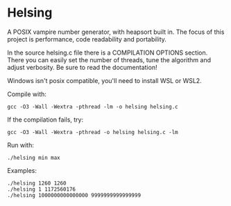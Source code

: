 # Helsing
A POSIX vampire number generator, with heapsort built in.
The focus of this project is performance, code readability and portability.

In the source helsing.c file there is a COMPILATION OPTIONS section.
There you can easily set the number of threads, tune the algorithm and adjust verbosity.
Be sure to read the documentation!

Windows isn't posix compatible, you'll need to install WSL or WSL2.

Compile with:
```
gcc -O3 -Wall -Wextra -pthread -lm -o helsing helsing.c
```
If the compilation fails, try:
```
gcc -O3 -Wall -Wextra -pthread -o helsing helsing.c -lm
```
Run with: 
```
./helsing min max
```
Examples:
```
./helsing 1260 1260
./helsing 1 1172560176
./helsing 1000000000000000 9999999999999999
```
